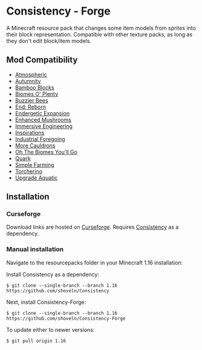 # Consistency - Forge
A Minecraft resource pack that changes some item models from sprites into their block representation. Compatible with other texture packs, as long as they don't edit block/item models.

## Mod Compatibility
- [Atmospheric](https://www.curseforge.com/minecraft/mc-mods/atmospheric)
- [Autumnity](https://www.curseforge.com/minecraft/mc-mods/autumnity)
- [Bamboo Blocks](https://www.curseforge.com/minecraft/mc-mods/bamboo-blocks)
- [Biomes O' Plenty](https://www.curseforge.com/minecraft/mc-mods/biomes-o-plenty)
- [Buzzier Bees](https://www.curseforge.com/minecraft/mc-mods/buzzier-bees)
- [End: Reborn](https://www.curseforge.com/minecraft/mc-mods/end-reborn)
- [Endergetic Expansion](https://www.curseforge.com/minecraft/mc-mods/endergetic)
- [Enhanced Mushrooms](https://www.curseforge.com/minecraft/mc-mods/enhanced-mushrooms)
- [Immersive Engineering](https://www.curseforge.com/minecraft/mc-mods/immersive-engineering)
- [Inspirations](https://www.curseforge.com/minecraft/mc-mods/inspirations)
- [Industrial Foregoing](https://www.curseforge.com/minecraft/mc-mods/industrial-foregoing)
- [More Cauldrons](https://www.curseforge.com/minecraft/mc-mods/more-cauldrons)
- [Oh The Biomes  You'll Go](https://www.curseforge.com/minecraft/mc-mods/oh-the-biomes-youll-go)
- [Quark](https://www.curseforge.com/minecraft/mc-mods/quark)
- [Simple Farming](https://www.curseforge.com/minecraft/mc-mods/simple-farming)
- [Torcherino](https://www.curseforge.com/minecraft/mc-mods/torcherino)
- [Upgrade Aquatic](https://www.curseforge.com/minecraft/mc-mods/upgrade-aquatic)

## Installation
### Curseforge
Download links are hosted on [Curseforge](https://www.curseforge.com/minecraft/texture-packs/consistency-forge). Requires [Consistency](https://www.curseforge.com/minecraft/texture-packs/consistency) as a dependency.
### Manual installation
Navigate to the resourcepacks folder in your Minecraft 1.16 installation:

Install Consistency as a dependency:

```
$ git clone --single-branch --branch 1.16 https://github.com/shoveln/Consistency
```

Next, install Consistency-Forge:

```
$ git clone --single-branch --branch 1.16 https://github.com/shoveln/Consistency-Forge
```

To update either to newer versions:

```
$ git pull origin 1.16
```
